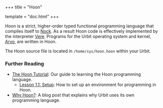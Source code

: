 +++
title = "Hoon"

template = "doc.html"
+++

Hoon is a strict, higher-order typed functional programming language that compiles itself to [Nock](../nock). As a result Hoon code is effectively implemented by the interpreter [Vere](../vere). Programs for the Urbit operating system and kernel, [Arvo](../arvo), are written in Hoon.

The Hoon source file is located in `/home/sys/hoon.hoon` within your Urbit.

### Further Reading

- [The Hoon Tutorial](/docs/hoon/hoon-school/): Our guide to learning the Hoon programming language.
  - [Lesson 1.1: Setup](/docs/hoon/hoon-school/nouns): How to set up an environment for programming in Hoon.
- [Why Hoon?](/blog/why-hoon): A blog post that explains why Urbit uses its own programming language.
